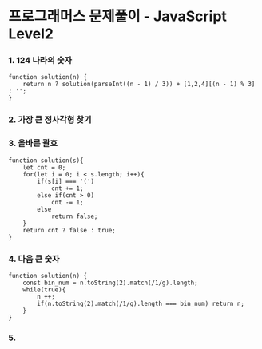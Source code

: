 # 프로그래머스 문제풀이 - JavaScript Level2
### 1. 124 나라의 숫자
    function solution(n) {
        return n ? solution(parseInt((n - 1) / 3)) + [1,2,4][(n - 1) % 3] : '';
    }
    
### 2. 가장 큰 정사각형 찾기

### 3. 올바른 괄호
    function solution(s){
        let cnt = 0;
        for(let i = 0; i < s.length; i++){
            if(s[i] === '(')
                cnt += 1;
            else if(cnt > 0)
                cnt -= 1;
            else
                return false;
        }
        return cnt ? false : true;
    }
    
### 4. 다음 큰 숫자
    function solution(n) {
        const bin_num = n.toString(2).match(/1/g).length;
        while(true){
            n ++;
            if(n.toString(2).match(/1/g).length === bin_num) return n;
        }
    }

### 5. 
